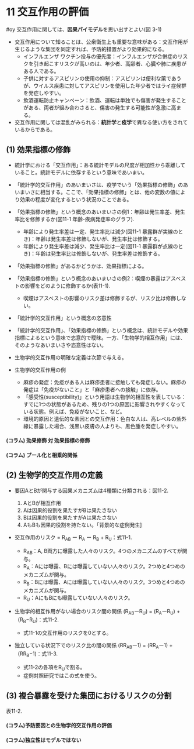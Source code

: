 # 11 交互作用の評価
#oy 交互作用に関しては、**因果パイモデル**を思い出すとよい(図 3-1)
* 交互作用について知ることは、公衆衛生上も重要な意味がある：交互作用が生じるような集団を同定すれば、予防的措置がより効果的になる。
  * インフルエンザ ワクチン投与の優先度：インフルエンザが合併症のリスクを引き起こすリスクが高いのは、年少者、高齢者、心臓や肺に疾患がある人である。
  * 子供に対するアスピリンの使用の抑制：アスピリンは便利な薬であうが、ウイルス疾患に対してアスピリンを使用した年少者ではライ症候群を発症しやすい。
  * 飲酒運転防止キャンペーン：飲酒、運転は単独でも傷害が発生することがある、両者が組み合わさると、傷害の発生する可能性が急激に高まる。
* 交互作用に関しては混乱がみられる：**統計学**と**疫学**で異なる使い方をされているからである。

## (1) 効果指標の修飾 

* 統計学における「交互作用」：ある統計モデルの尺度が相加性から乖離していること。統計モデルに依存するという意味であいまい。
* 「統計学的交互作用」のあいまいさは、疫学でいう「効果指標の修飾」のあいまいさに相当する。ここで、「効果指標の修飾」とは、他の変数の値により効果の程度が変化するという状況のことである。

* 「効果指標の修飾」という概念のあいまいさの例1：年齢は発生率差、発生率比を修飾するか(図11-1 年齢-疾病発症率のグラフ).
  * 年齢により発生率差は一定、発生率比は減少(図11-1 暴露群が実線のとき)：年齢は発生率差は修飾しないが、発生率比は修飾する。
  * 年齢により発生率差は減少、発生率比は一定(図11-1 暴露群が点線のとき)：年齢は発生率比は修飾しないが、発生率差は修飾する。

* 「効果指標の修飾」があるかどうかは、効果指標による。

* 「効果指標の修飾」という概念のあいまいさの例2：喫煙の暴露はアスベストの影響をどのように修飾するか(表11-1).
  * 喫煙はアスベストの影響のリスク差は修飾するが、リスク比は修飾しない。

* 「統計学的交互作用」という概念の恣意性
* 「統計学的交互作用」、「効果指標の修飾」という概念は、統計モデルや効果指標によるという意味で恣意的で曖昧。一方、「生物学的相互作用」には、そのようなあいまいさや恣意性はない。
* 生物学的交互作用の明確な定義は次節で与える。

* 生物学的交互作用の例
  * 麻疹の発症：免疫がある人は麻疹患者に接触しても発症しない。麻疹の発症は「免疫がないこと」と「麻疹患者への接触」に依存。
  * 「感受性(susceptibility)」という用語は生物学的相互性を表している：すでに1つの状態があるため、残りの1つの原因に影響されやすくなっている状態。例えば、免疫がないこと、など。
  * 環境的原因と遺伝的な素因との交互作用：色白な人は、高レベルの紫外線に暴露した場合、浅黒い皮膚の人よりも、黒色腫を発症しやすい。
 
#### (コラム) 効果修飾 対 効果指標の修飾

#### (コラム) プール化と相乗的関係

## (2) 生物学的交互作用の定義

* 要因AとBが関与する因果メカニズムは4種類に分類される：図11-2.

  1. AとBが相互作用
  2. Aは因果的役割を果たすがBは果たさない
  3. Bは因果的役割を果たすがAは果たさない
  4. AもBも因果的役割を持たない。「背景的な症例発生]
 
* 交互作用のリスク = R<sub>AB</sub> ー R<sub>A</sub> ー R<sub>B</sub> + R<sub>U</sub>：式11-1.

  * R<sub>AB</sub>：A, B両方に曝露した人々のリスク。4つのメカニズムのすべてが関与。
  * R<sub>A</sub>：Aには曝露、Bには曝露していない人々のリスク。2つめと4つめのメカニズムが関与。
  * R<sub>B</sub>：Bには曝露、Aには曝露していない人々のリスク。3つめと4つめのメカニズムが関与。
  * R<sub>U</sub>：AにもBにも曝露していない人々のリスク。

* 生物学的相互作用がない場合のリスク間の関係 (R<sub>AB</sub>ーR<sub>U</sub>) = (R<sub>A</sub>ーR<sub>U</sub>) +（R<sub>B</sub>−R<sub>U</sub>)：式11-2.
  * 式11-1の交互作用のリスクを0とする。

* 独立している状況下でのリスク比の間の関係 (RR<sub>AB</sub>ー1) = (RR<sub>A</sub>ー1) +（RR<sub>B</sub>−1)：式11-3.
  * 式11-2の各項をR<sub>U</sub>で割る。
  * 症例対照研究ではこの式を使う。

## (3) 複合暴露を受けた集団におけるリスクの分割

表11-2.

#### (コラム)予防要因との生物学的交互作用の評価

#### (コラム)独立性はモデルではない
